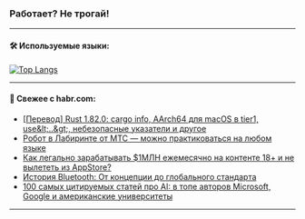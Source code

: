 ### Работает? Не трогай!

---
<!--
#### 🛠️ Technical stack:

![Java](https://img.shields.io/badge/Java-informational?logo=Oracle&style=flat&logoColor=white&color=FF4500)
![Kotlin](https://img.shields.io/badge/Kotlin-informational?logo=Kotlin&style=flat&logoColor=white&color=774D97)
![TS](https://img.shields.io/badge/TypeScript-informational?logo=typeScript&style=flat&logoColor=black&color=017acc)
![Python](https://img.shields.io/badge/Python-informational?logo=Python&style=flat&logoColor=black&color=ffdd54) <br>
![Spring](https://img.shields.io/badge/Spring-informational?logo=Spring&style=flat&logoColor=white&color=6DB33F) 
![SpringBoot](https://img.shields.io/badge/SpringBoot-informational?logo=SpringBoot&style=flat&logoColor=white&color=6DB33F)
![Nest](https://img.shields.io/badge/NestJS-informational?logo=NestJS&style=flat&logoColor=white&color=E0234E) 
![NodeJS](https://img.shields.io/badge/NodeJS-informational?logo=node.js&style=flat&logoColor=white&color=70A760)<br>
![PostgreSQL](https://img.shields.io/badge/PostgreSQL-informational?logo=PostgreSQL&style=flat&logoColor=white&color=DAA520)
![MongoDB](https://img.shields.io/badge/MongoDB-informational?logo=MongoDB&style=flat&logoColor=white&color=870000)
![Apache](https://img.shields.io/badge/Apache-informational?logo=apache&style=flat&logoColor=white&color=f74e28)

___ 
-->

#### 🛠️ Используемые языки:

[![Top Langs](https://github-readme-stats-u2qms2cxw-advtsettinggmailcoms-projects.vercel.app/api/top-langs/?username=zloylis&langs_count=10&hide_title=true&title_color=e6edf3&size_weight=0.5&count_weight=0.5&layout=compact&hide_progress=true&hide_border=true&theme=dracula)](https://github.com/zloylis)

<!---


####  :octocat:&nbsp;&nbsp; Статистика:

![GitHub stats](https://github-readme-stats-u2qms2cxw-advtsettinggmailcoms-projects.vercel.app/api?username=zloylis&show_icons=true&hide_border=true&theme=dracula&title_color=e6edf3&include_all_commits=true&count_private=true&hide_rank=false&hide_title=true&rank_icon=github)
-->
---

#### 💬 Свежее с habr.com:

<!-- BLOG-POST-LIST:START -->
- [[Перевод] Rust 1.82.0: cargo info, AArch64 для macOS в tier1, use&amp;lt;..&amp;gt;, небезопасные указатели и другое](https://habr.com/ru/articles/851800/?utm_source=habrahabr&utm_medium=rss&utm_campaign=851800)
- [Робот в Лабиринте от МТС — можно практиковаться на любом языке](https://habr.com/ru/articles/851790/?utm_source=habrahabr&utm_medium=rss&utm_campaign=851790)
- [Как легально зарабатывать $1МЛН ежемесячно на контенте 18+ и не вылететь из AppStore?](https://habr.com/ru/articles/851774/?utm_source=habrahabr&utm_medium=rss&utm_campaign=851774)
- [История Bluetooth: От концепции до глобального стандарта](https://habr.com/ru/companies/first/articles/851752/?utm_source=habrahabr&utm_medium=rss&utm_campaign=851752)
- [100 самых цитируемых статей про AI: в топе авторов Microsoft, Google и американские университеты](https://habr.com/ru/companies/redmadrobot/articles/851740/?utm_source=habrahabr&utm_medium=rss&utm_campaign=851740)
<!-- BLOG-POST-LIST:END -->

---
